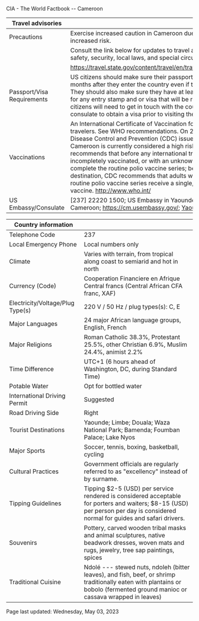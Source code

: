 CIA - The World Factbook -- Cameroon

| Travel advisories | |
| --- | --- |
| Precautions | Exercise increased caution in Cameroon due to crime. Some areas have increased risk. |
| | Consult the link below for updates to travel advisories and statements on safety, security, local laws, and special circumstances in this country. |
| | <https://travel.state.gov/content/travel/en/traveladvisories/traveladvisories.html> |
| Passport/Visa Requirements | US citizens should make sure their passport will not expire for at least 6 months after they enter the country even if they do not intend to stay that long. They should also make sure they have at least 1 blank page in their passport for any entry stamp and or visa that will be required. A visa is required. US citizens will need to get in touch with the country's embassy or nearest consulate to obtain a visa prior to visiting the country. |
| Vaccinations | An International Certificate of Vaccination for yellow fever is required for all travelers. See WHO recommendations. On 21 March 2022, the US Centers for Disease Control and Prevention (CDC) issued a Travel Alert for polio in Africa; Cameroon is currently considered a high risk to travelers for polio; the CDC recommends that before any international travel, anyone unvaccinated, incompletely vaccinated, or with an unknown polio vaccination status should complete the routine polio vaccine series; before travel to any high-risk destination, CDC recommends that adults who previously completed the full, routine polio vaccine series receive a single, lifetime booster dose of polio vaccine.  <http://www.who.int/> |
| US Embassy/Consulate | [237] 22220 1500; US Embassy in Yaoundé, Avenue Rosa Parks, Yaoundé, Cameroon; https://cm.usembassy.gov/; YaoundeACS@state.gov |

| Country information |  |
| --- | --- |
| Telephone Code | 237 |
| Local Emergency Phone | Local numbers only |
| Climate | Varies with terrain, from tropical along coast to semiarid and hot in north |
| Currency (Code) | Cooperation Financiere en Afrique Central francs (Central African CFA franc, XAF) |
| Electricity/Voltage/Plug Type(s) | 220 V / 50 Hz / plug types(s): C, E |
| Major Languages | 24 major African language groups, English, French |
| Major Religions | Roman Catholic 38.3%, Protestant 25.5%, other Christian 6.9%, Muslim 24.4%, animist 2.2% |
| Time Difference | UTC+1 (6 hours ahead of Washington, DC, during Standard Time) |
| Potable Water | Opt for bottled water |
| International Driving Permit | Suggested |
| Road Driving Side | Right |
| Tourist Destinations | Yaounde; Limbe; Douala; Waza National Park; Bamenda; Foumban Palace; Lake Nyos |
| Major Sports | Soccer, tennis, boxing, basketball, cycling |
| Cultural Practices | Government officials are regularly referred to as "excellency" instead of by surname. |
| Tipping Guidelines | Tipping $2-5 (USD) per service rendered is considered acceptable for porters and waiters; $8-15 (USD) per person per day is considered normal for guides and safari drivers. |
| Souvenirs | Pottery, carved wooden tribal masks and animal sculptures, native beadwork dresses, woven mats and rugs, jewelry, tree sap paintings, spices |
| Traditional Cuisine | Ndolé --- stewed nuts, ndoleh (bitter leaves), and fish, beef, or shrimp traditionally eaten with plantains or bobolo (fermented ground manioc or cassava wrapped in leaves) |

Page last updated: Wednesday, May 03, 2023

